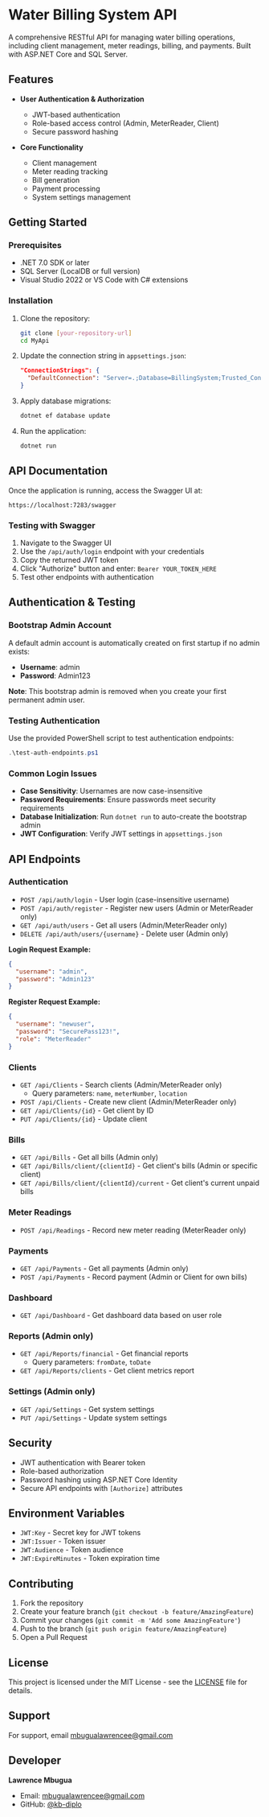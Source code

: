 # Water Billing System API

A comprehensive RESTful API for managing water billing operations, including client management, meter readings, billing, and payments. Built with ASP.NET Core and SQL Server.

## Features

- **User Authentication & Authorization**
  - JWT-based authentication
  - Role-based access control (Admin, MeterReader, Client)
  - Secure password hashing

- **Core Functionality**
  - Client management
  - Meter reading tracking
  - Bill generation
  - Payment processing
  - System settings management

## Getting Started

### Prerequisites

- .NET 7.0 SDK or later
- SQL Server (LocalDB or full version)
- Visual Studio 2022 or VS Code with C# extensions

### Installation

1. Clone the repository:
   ```bash
   git clone [your-repository-url]
   cd MyApi
   ```

2. Update the connection string in `appsettings.json`:
   ```json
   "ConnectionStrings": {
     "DefaultConnection": "Server=.;Database=BillingSystem;Trusted_Connection=True;TrustServerCertificate=True;"
   }
   ```

3. Apply database migrations:
   ```bash
   dotnet ef database update
   ```

4. Run the application:
   ```bash
   dotnet run
   ```

## API Documentation

Once the application is running, access the Swagger UI at:
```
https://localhost:7283/swagger
```

### Testing with Swagger
1. Navigate to the Swagger UI
2. Use the `/api/auth/login` endpoint with your credentials
3. Copy the returned JWT token
4. Click "Authorize" button and enter: `Bearer YOUR_TOKEN_HERE`
5. Test other endpoints with authentication

## Authentication & Testing

### Bootstrap Admin Account
A default admin account is automatically created on first startup if no admin exists:
- **Username**: admin
- **Password**: Admin123

**Note**: This bootstrap admin is removed when you create your first permanent admin user.

### Testing Authentication
Use the provided PowerShell script to test authentication endpoints:
```powershell
.\test-auth-endpoints.ps1
```

### Common Login Issues
- **Case Sensitivity**: Usernames are now case-insensitive
- **Password Requirements**: Ensure passwords meet security requirements
- **Database Initialization**: Run `dotnet run` to auto-create the bootstrap admin
- **JWT Configuration**: Verify JWT settings in `appsettings.json`

## API Endpoints

### Authentication
- `POST /api/auth/login` - User login (case-insensitive username)
- `POST /api/auth/register` - Register new users (Admin or MeterReader only)
- `GET /api/auth/users` - Get all users (Admin/MeterReader only)
- `DELETE /api/auth/users/{username}` - Delete user (Admin only)

**Login Request Example:**
```json
{
  "username": "admin",
  "password": "Admin123"
}
```

**Register Request Example:**
```json
{
  "username": "newuser",
  "password": "SecurePass123!",
  "role": "MeterReader"
}
```

### Clients
- `GET /api/Clients` - Search clients (Admin/MeterReader only)
  - Query parameters: `name`, `meterNumber`, `location`
- `POST /api/Clients` - Create new client (Admin/MeterReader only)
- `GET /api/Clients/{id}` - Get client by ID
- `PUT /api/Clients/{id}` - Update client

### Bills
- `GET /api/Bills` - Get all bills (Admin only)
- `GET /api/Bills/client/{clientId}` - Get client's bills (Admin or specific client)
- `GET /api/Bills/client/{clientId}/current` - Get client's current unpaid bills

### Meter Readings
- `POST /api/Readings` - Record new meter reading (MeterReader only)

### Payments
- `GET /api/Payments` - Get all payments (Admin only)
- `POST /api/Payments` - Record payment (Admin or Client for own bills)

### Dashboard
- `GET /api/Dashboard` - Get dashboard data based on user role

### Reports (Admin only)
- `GET /api/Reports/financial` - Get financial reports
  - Query parameters: `fromDate`, `toDate`
- `GET /api/Reports/clients` - Get client metrics report

### Settings (Admin only)
- `GET /api/Settings` - Get system settings
- `PUT /api/Settings` - Update system settings

## Security

- JWT authentication with Bearer token
- Role-based authorization
- Password hashing using ASP.NET Core Identity
- Secure API endpoints with `[Authorize]` attributes

## Environment Variables

- `JWT:Key` - Secret key for JWT tokens
- `JWT:Issuer` - Token issuer
- `JWT:Audience` - Token audience
- `JWT:ExpireMinutes` - Token expiration time

## Contributing

1. Fork the repository
2. Create your feature branch (`git checkout -b feature/AmazingFeature`)
3. Commit your changes (`git commit -m 'Add some AmazingFeature'`)
4. Push to the branch (`git push origin feature/AmazingFeature`)
5. Open a Pull Request

## License

This project is licensed under the MIT License - see the [LICENSE](LICENSE) file for details.

## Support

For support, email mbugualawrencee@gmail.com

## Developer

**Lawrence Mbugua**
- Email: mbugualawrencee@gmail.com
- GitHub: [@kb-diplo](https://github.com/kb-diplo)

